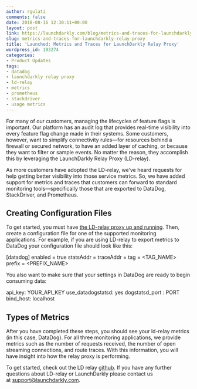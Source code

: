 ```yaml
---
author: rgulati
comments: false
date: 2018-08-16 12:30:11+00:00
layout: post
link: https://launchdarkly.com/blog/metrics-and-traces-for-launchdarkly-relay-proxy/
slug: metrics-and-traces-for-launchdarkly-relay-proxy
title: 'Launched: Metrics and Traces for LaunchDarkly Relay Proxy'
wordpress_id: 193274
categories:
- Product Updates
tags:
- datadog
- launchdarkly relay proxy
- ld-relay
- metrics
- prometheus
- stackdriver
- usage metrics
---
```


For many of our customers, managing the lifecycles of feature flags is important. Our platform has an audit log that provides real-time visibility into every feature flag change made in their systems. Some customers, however, want to simplify connectivity rules—for resources behind a firewall or secured network, to have an added layer of caching, or because they want to filter or sample events. No matter the reason, they accomplish this by leveraging the LaunchDarkly Relay Proxy (LD-relay).

As more customers have adopted the LD-relay, we’ve heard requests for help getting better visibility into those service metrics. So, we have added support for metrics and traces that customers can forward to standard monitoring tools—specifically those that are exported to DataDog, StackDriver, and Prometheus.


## Creating Configuration Files


To get started, you must have [the LD-relay proxy up and running](https://github.com/launchdarkly/ld-relay#quick-setup). Then, create a configuration file for one of the supported monitoring applications. For example, if you are using LD-relay to export metrics to DataDog your configuration file should look like this:


[datadog]
enabled = true
statsAddr = <URI>
traceAddr = <URI>
tag = <TAG_NAME>
prefix = <PREFIX_NAME>








You also want to make sure that your settings in DataDog are ready to begin consuming data:




api_key: YOUR_API_KEY
use_datadogstatsd: yes
dogstatsd_port : PORT
bind_host: localhost






## Types of Metrics


After you have completed these steps, you should see your ld-relay metrics (in this case, DataDog). For all three monitoring applications, we provide metrics such as the number of requests received, the number of open streaming connections, and route traces. With this information, you will have insight into how the relay proxy is performing.

To get started, check out the LD relay [github](https://github.com/launchdarkly/ld-relay). If you have any further questions about LD-relay or LaunchDarkly please contact us at [support@launchdarkly.com](mailto:support@launchdarkly.com).
